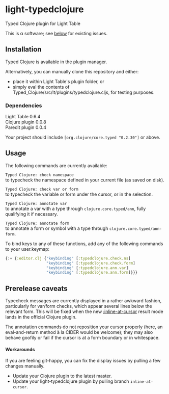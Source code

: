 light-typedclojure
==================
Typed Clojure plugin for Light Table

This is α software; see [below](#prerelease-caveats) for existing issues.

## Installation
Typed Clojure is available in the plugin manager.

Alternatively, you can manually clone this repository and either:  
- place it within Light Table's plugin folder, or
- simply eval the contents of Typed_Clojure/src/lt/plugins/typedclojure.cljs, for testing purposes.

### Dependencies
Light Table 0.6.4  
Clojure plugin 0.0.8  
Paredit plugin 0.0.4  

Your project should include `[org.clojure/core.typed "0.2.30"]` or above.

## Usage
The following commands are currently available:

`Typed Clojure: check namespace`  
to typecheck the namespace defined in your current file (as saved on disk).

`Typed Clojure: check var or form`  
to typecheck the variable or form under the cursor, or in the selection.

`Typed Clojure: annotate var`  
to annotate a var with a type through `clojure.core.typed/ann`, fully qualifying it if necessary.

`Typed Clojure: annotate form`  
to annotate a form or symbol with a type through `clojure.core.typed/ann-form`.

To bind keys to any of these functions, add any of the following commands to your user.keymap:  
```clojure
{:+ {:editor.clj {"keybinding" [:typedclojure.check.ns]
                  "keybinding" [:typedclojure.check.form]
                  "keybinding" [:typedclojure.ann.var]
                  "keybinding" [:typedclojure.ann.form]}}}
```

## Prerelease caveats
Typecheck messages are currently displayed in a rather awkward fashion, particularly for var/form checks, which appear several lines below the relevant form. This will be fixed when the new [:inline-at-cursor](https://github.com/LightTable/Clojure/commit/26dca158e1ed67f2df66d5d98fa6244f24ebf134) result mode  lands in the official Clojure plugin. 

The annotation commands do not reposition your cursor properly (here, an eval-and-return method à la CIDER would be welcome); they may also behave goofily or fail if the cursor is at a form boundary or in whitespace.

#### Workarounds
If you are feeling git-happy, you can fix the display issues by pulling a few changes manually.
- Update your Clojure plugin to the latest master.
- Update your light-typedclojure plugin by pulling branch `inline-at-cursor`.


